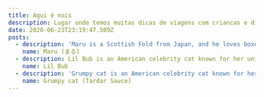 ```yaml
---
title: Aqui é nois
description: Lugar onde temos muitas dicas de viagens com criancas e diversoes
date: 2020-06-23T23:19:47.509Z
posts:
  - description: 'Maru is a Scottish Fold from Japan, and he loves boxes.'
    name: Maru (まる)
  - description: Lil Bub is an American celebrity cat known for her unique appearance.
    name: Lil Bub
  - description: 'Grumpy cat is an American celebrity cat known for her grumpy appearance.'
    name: Grumpy cat (Tardar Sauce)
---
```


